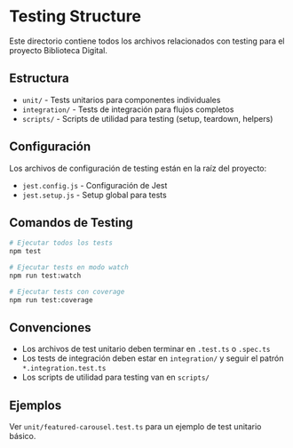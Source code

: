 # Testing Structure

Este directorio contiene todos los archivos relacionados con testing para el proyecto Biblioteca Digital.

## Estructura

- `unit/` - Tests unitarios para componentes individuales
- `integration/` - Tests de integración para flujos completos
- `scripts/` - Scripts de utilidad para testing (setup, teardown, helpers)

## Configuración

Los archivos de configuración de testing están en la raíz del proyecto:
- `jest.config.js` - Configuración de Jest
- `jest.setup.js` - Setup global para tests

## Comandos de Testing

```bash
# Ejecutar todos los tests
npm test

# Ejecutar tests en modo watch
npm run test:watch

# Ejecutar tests con coverage
npm run test:coverage
```

## Convenciones

- Los archivos de test unitario deben terminar en `.test.ts` o `.spec.ts`
- Los tests de integración deben estar en `integration/` y seguir el patrón `*.integration.test.ts`
- Los scripts de utilidad para testing van en `scripts/`

## Ejemplos

Ver `unit/featured-carousel.test.ts` para un ejemplo de test unitario básico.
